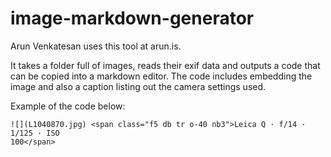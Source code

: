 # image-markdown-generator

Arun Venkatesan uses this tool at arun.is.

It takes a folder full of images, reads their exif data and outputs a code that can be copied into a markdown editor. The code includes embedding the image and also a caption listing out the camera settings used.

Example of the code below:

```
![](L1040870.jpg) <span class="f5 db tr o-40 nb3">Leica Q · f/14 · 1/125 · ISO
100</span>
```
